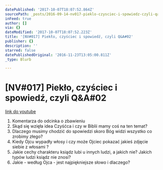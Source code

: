 ```yaml
---
datePublished: '2017-10-07T18:07:52.864Z'
sourcePath: _posts/2016-09-14-nv017-pieklo-czysciec-i-spowiedz-czyli-qanda02.md
inFeed: true
author: []
via: {}
dateModified: '2017-10-07T18:07:52.223Z'
title: '[NV#017] Piekło, czyściec i spowiedź, czyli Q&A#02'
publisher: {}
description: ''
starred: false
datePublishedOriginal: '2016-11-23T13:05:00.811Z'
_type: Blurb

---
```

# \[NV\#017\] Piekło, czyściec i spowiedź, czyli Q&A\#02
[link do youtube][0]

1. Komentarza do odcinka o zbawieniu
2. Skąd się wzięła idea Czyśćca i czy w Biblii mamy coś na ten temat?
3. Dlaczego musimy chodzić do spowiedzi skoro Bóg widzi wszystko co zrobimy złego?
4. Kiedy Ojcu wypadły włosy i czy może Ojciec pokazać jakieś zdjęcie siebie z włosami ?
5. Jakie cechy charakteru ksiądz lubi u innych ludzi, a jakich nie? Jakich typów ludzi ksiądz nie znosi?
6. Jakie - według Ojca - jest najpiękniejsze słowo i dlaczego?

[0]: https://www.youtube.com/watch?v=yYBu-COJ5wM